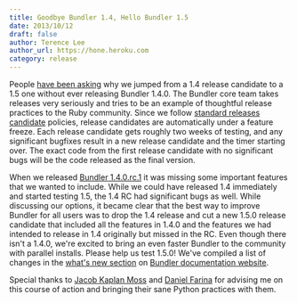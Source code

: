 ```yaml
---
title: Goodbye Bundler 1.4, Hello Bundler 1.5
date: 2013/10/12
draft: false
author: Terence Lee
author_url: https://hone.heroku.com
category: release
---
```


People [have been asking](#) why we jumped from a 1.4 release candidate to a 1.5 one without ever releasing Bundler 1.4.0. The Bundler core team takes releases very seriously and tries to be an example of thoughtful release practices to the Ruby community. Since we follow [standard releases candidate](#) policies, release candidates are automatically under a feature freeze. Each release candidate gets roughly two weeks of testing, and any significant bugfixes result in a new release candidate and the timer starting over. The exact code from the first release candidate with no significant bugs will be the code released as the final version.

When we released [Bundler 1.4.0.rc.1](#) it was missing some important features that we wanted to include. While we could have released 1.4 immediately and started testing 1.5, the 1.4 RC had significant bugs as well. While discussing our options, it became clear that the best way to improve Bundler for all users was to drop the 1.4 release and cut a new 1.5.0 release candidate that included all the features in 1.4.0 and the features we had intended to release in 1.4 originally but missed in the RC. Even though there isn't a 1.4.0, we're excited to bring an even faster Bundler to the community with parallel installs. Please help us test 1.5.0! We've compiled a list of changes in the [what's new section](#) on [Bundler documentation website](#).

Special thanks to [Jacob Kaplan Moss](#) and [Daniel Farina](#) for advising me on this course of action and bringing their sane Python practices with them.
